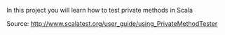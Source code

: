 In this project you will learn how to test private methods in Scala

Source: http://www.scalatest.org/user_guide/using_PrivateMethodTester